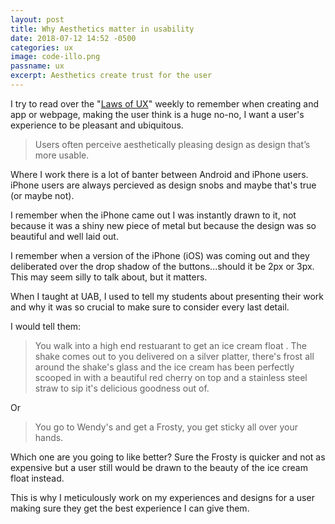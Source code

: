 ```yaml
---
layout: post
title: Why Aesthetics matter in usability
date: 2018-07-12 14:52 -0500
categories: ux
image: code-illo.png
passname: ux
excerpt: Aesthetics create trust for the user
---
```


I try to read over the "[Laws of UX](https://lawsofux.com/)" weekly to remember when creating and app or webpage, making the user think is a huge no-no, I want a user's experience to be pleasant and ubiquitous.

> Users often perceive aesthetically pleasing design as design that’s more usable.

Where I work there is a lot of banter between Android and iPhone users.  iPhone users are always percieved as design snobs and maybe that's true (or maybe not).

I remember when the iPhone came out I was instantly drawn to it, not because it was a shiny new piece of metal but because the design was so beautiful and well laid out.  

I remember when a version of the iPhone (iOS) was coming out and they deliberated over the drop shadow of the buttons...should it be 2px or 3px.  This may seem silly to talk about, but it matters.  

When I taught at UAB, I used to tell my students about presenting their work and why it was so crucial to make sure to consider every last detail.

I would tell them:

> You walk into a high end restuarant to get an ice cream float . The shake comes out to you delivered on a silver platter, there's frost all around the shake's glass and the ice cream has been perfectly scooped in with a beautiful red cherry on top and a stainless steel straw to sip it's delicious goodness out of.

Or

> You go to Wendy's and get a Frosty, you get sticky all over your hands.

Which one are you going to like better?  Sure the Frosty is quicker and not as expensive but a user still would be drawn to the beauty of the ice cream float instead.  

This is why I meticulously work on my experiences and designs for a user making sure they get the best experience I can give them.
